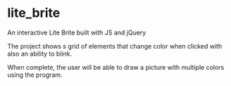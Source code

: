 # lite_brite

An interactive Lite Brite built with JS and jQuery

The project shows s grid of elements that change color when clicked with also an ability to blink.

When complete, the user will be able to draw a picture with multiple colors using the program.